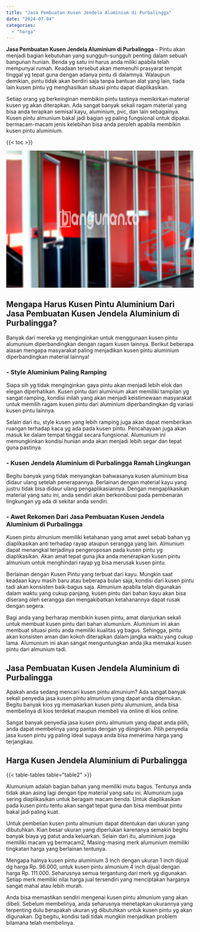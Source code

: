 ```yaml
---
title: "Jasa Pembuatan Kusen Jendela Aluminium di Purbalingga"
date: "2024-07-04"
categories: 
  - "harga"
---
```


**Jasa Pembuatan Kusen Jendela Aluminium di Purbalingga** – Pintu akan menjadi bagian kebutuhan yang sungguh-sungguh penting dalam sebuah bangunan hunian. Benda yg satu ini harus anda miliki apabila telah mempunyai rumah. Keadaan tersebut akan memenuhi prasyarat tempat tinggal yg tepat guna dengan adanya pintu di dalamnya. Walaupun demikian, pintu tidak akan berdiri saja tanpa bantuan alat yang lain, tiada lain kusen pintu yg menghasilkan situasi pintu dapat diaplikasikan.

Setiap orang yg berkeinginan membikin pintu tastinya memikirkan material kusen yg akan diterapkan. Ada sangat banyak sekali ragam material yang bisa anda terapkan semisal kayu, aluminium, pvc, dan lain sebagainya. Kusen pintu almunium bakal jadi bagian yg paling fungsional untuk dipakai. bermacam-macam jenis kelebihan bisa anda peroleh apabila membikin kusen pintu aluminium.

{{< toc >}}

![Jasa Pembuatan Kusen Jendela Aluminium di Purbalingga](/images/harga-kusen-jendela-alumunium-21.png)

## Mengapa Harus Kusen Pintu Aluminium Dari Jasa Pembuatan Kusen Jendela Aluminium di Purbalingga?

Banyak dari mereka yg menginginkan untuk menggunaan kusen pintu alumunium diperbandingkan dengan ragam kusen lainnya. Berikut beberapa alasan mengapa masyarakat paling menjadikan kusen pintu aluminium diperbandingkan material lainnya!

### \- Style Aluminium Paling Ramping

Siapa sih yg tidak menginginkan gaya pintu akan menjadi lebih elok dan elegan diperhatikan. Kusen pintu dari aluminium akan memiliki tampilan yg sangat ramping, kondisi inilah yang akan menjadi keistimewaan masyarakat untuk memilih ragam kusen pintu dari aluminium diperbandingkan dg variasi kusen pintu lainnya.

Selain dari itu, style kusen yang lebih ramping juga akan dapat memberikan ruangan terhadap kaca yg ada pada kusen pintu. Pencahayaan juga akan masuk ke dalam tempat tinggal secara fungsional. Alumunium ini memungkinkan kondisi hunian anda akan menjadi lebih segar dan tepat guna pastinya.

### \- Kusen Jendela Aluminium di Purbalingga Ramah Lingkungan

Begitu banyak yang tidak menyangkan bahwasanya kusen aluminium bisa didaur ulang setelah penerapannya. Berlainan dengan material kayu yang justru tidak bisa didaur ulang pengaplikasiannya. Dengan mengaplikasikan material yang satu ini, anda sendiri akan berkontibusi pada pembenaran lingkungan yg ada di sekitar anda sendiri.

### \- Awet Rekomen Dari Jasa Pembuatan Kusen Jendela Aluminium di Purbalingga

Kusen pintu almunium memiliki ketahanan yang amat awet sebab bahan yg diaplikasikan anti terhadap rayap ataupun serangga yang lain. Almunium dapat menangkal terjadinya pengeroposan pada kusen pintu yg diaplikasikan. Akan amat tepat guna jika anda menerapkan kusen pintu almunium untuk menghindari rayap yg bisa merusak kusen pintu.

Berlainan dengan Kusen Pintu yang terbuat dari kayu. Mungkin saat keadaan kayu masih baru atau beberapa bulan saja, kondisi dari kusen pintu tadi akan konsisten baik-bagus saja. Almunium apabila telah digunakan dalam waktu yang cukup panjang, kusen pintu dari bahan kayu akan bisa diserang oleh serangga dan mengakibatkan ketahanannya dapat rusak dengan segera.

Bagi anda yang berharap membikin kusen pintu, amat dianjurkan sekali untuk membuat kusen pintu dari bahan alumunium. Aluminium ini akan membuat situasi pintu anda memiliki kualitas yg bagus. Sehingga, pintu akan konsisten aman dan kokoh diterapkan dalam jangka waktu yang cukup lama. Alumunium ini akan sangat menguntungkan anda jika memakai kusen pintu dari almunium tadi.

## Jasa Pembuatan Kusen Jendela Aluminium di Purbalingga

Apakah anda sedang mencari kusen pintu almunium? Ada sangat banyak sekali penyedia jasa kusen pintu almunium yang dapat anda ditemukan. Begitu banyak kios yg memasarkan kusen pintu alumunium, anda bisa membelinya di kios terdekat maupun membeli via online di kios online.

Sangat banyak penyedia jasa kusen pintu almunium yang dapat anda pilih, anda dapat membelinya yang pantas dengan yg diinginkan. Pilih penyedia jasa kusen pintu yg paling ideal supaya anda bisa menerima harga yang terjangkau.

## Harga Kusen Jendela Aluminium di Purbalingga

{{< table-tables table="table2" >}}

Alumunium adalah bagian bahan yang memiliki mutu bagus. Tentunya anda tidak akan asing lagi dengan tipe material yang satu ini. Alumunium juga sering diaplikasikan untuk beragam macam benda. Untuk diaplikasikan pada kusen pintu tentu akan sangat tepat guna dan bisa membuat pintu bakal jadi paling kuat.

Untuk pembelian kusen pintu almunium dapat ditentukan dari ukuran yang dibutuhkan. Kian besar ukuran yang diperlukan karenanya semakin begitu banyak biaya yg patut anda keluarkan. Selain dari itu, aluminium juga memiliki macam yg bermacam2, Masing-masing merk alumunium memiliki tingkatan harga yang berlainan tentunya.

Mengapa halnya kusen pintu aluminium 3 inch dengan ukuran 1 inch dijual dg harga Rp. 96.000, untuk kusen pintu almunium 4 inch dijual dengan harga Rp. 111.000. Seharusnya semua tergantung dari merk yg digunakan. Setiap merk memiliki nilai harga jual tersendiri yang menciptakan harganya sangat mahal atau lebih murah.

Anda bisa memastikan sendiri mengenai kusen pintu almunium yang akan dibeli. Sebelum membelinya, anda seharusnya menetapkan ukurannya yang terpenting dulu berapakah ukuran yg dibutuhkan untuk kusen pintu yg akan digunakan. Dg begitu, kondisi tadi tidak mungkin menjadikan problem bilamana telah membelinya.
